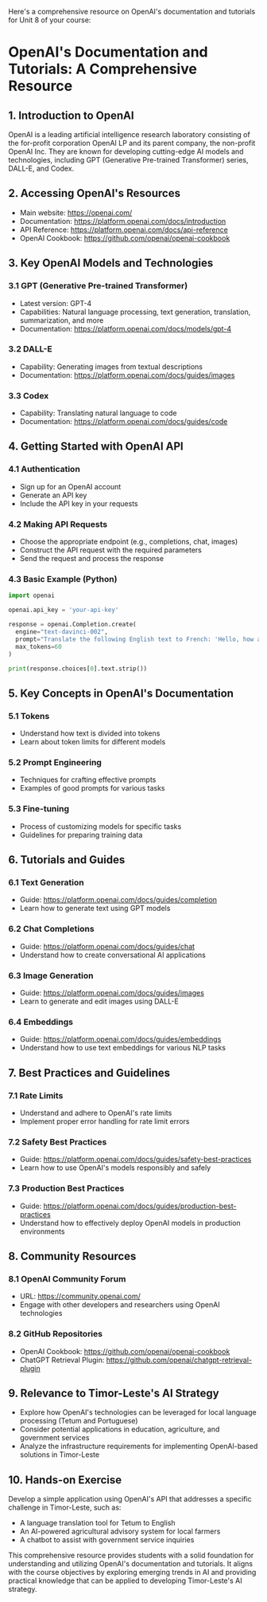 Here's a comprehensive resource on OpenAI's documentation and tutorials for Unit 8 of your course:

# OpenAI's Documentation and Tutorials: A Comprehensive Resource

## 1. Introduction to OpenAI

OpenAI is a leading artificial intelligence research laboratory consisting of the for-profit corporation OpenAI LP and its parent company, the non-profit OpenAI Inc. They are known for developing cutting-edge AI models and technologies, including GPT (Generative Pre-trained Transformer) series, DALL-E, and Codex.

## 2. Accessing OpenAI's Resources

- Main website: https://openai.com/
- Documentation: https://platform.openai.com/docs/introduction
- API Reference: https://platform.openai.com/docs/api-reference
- OpenAI Cookbook: https://github.com/openai/openai-cookbook

## 3. Key OpenAI Models and Technologies

### 3.1 GPT (Generative Pre-trained Transformer)
- Latest version: GPT-4
- Capabilities: Natural language processing, text generation, translation, summarization, and more
- Documentation: https://platform.openai.com/docs/models/gpt-4

### 3.2 DALL-E
- Capability: Generating images from textual descriptions
- Documentation: https://platform.openai.com/docs/guides/images

### 3.3 Codex
- Capability: Translating natural language to code
- Documentation: https://platform.openai.com/docs/guides/code

## 4. Getting Started with OpenAI API

### 4.1 Authentication
- Sign up for an OpenAI account
- Generate an API key
- Include the API key in your requests

### 4.2 Making API Requests
- Choose the appropriate endpoint (e.g., completions, chat, images)
- Construct the API request with the required parameters
- Send the request and process the response

### 4.3 Basic Example (Python)
```python
import openai

openai.api_key = 'your-api-key'

response = openai.Completion.create(
  engine="text-davinci-002",
  prompt="Translate the following English text to French: 'Hello, how are you?'",
  max_tokens=60
)

print(response.choices[0].text.strip())
```

## 5. Key Concepts in OpenAI's Documentation

### 5.1 Tokens
- Understand how text is divided into tokens
- Learn about token limits for different models

### 5.2 Prompt Engineering
- Techniques for crafting effective prompts
- Examples of good prompts for various tasks

### 5.3 Fine-tuning
- Process of customizing models for specific tasks
- Guidelines for preparing training data

## 6. Tutorials and Guides

### 6.1 Text Generation
- Guide: https://platform.openai.com/docs/guides/completion
- Learn how to generate text using GPT models

### 6.2 Chat Completions
- Guide: https://platform.openai.com/docs/guides/chat
- Understand how to create conversational AI applications

### 6.3 Image Generation
- Guide: https://platform.openai.com/docs/guides/images
- Learn to generate and edit images using DALL-E

### 6.4 Embeddings
- Guide: https://platform.openai.com/docs/guides/embeddings
- Understand how to use text embeddings for various NLP tasks

## 7. Best Practices and Guidelines

### 7.1 Rate Limits
- Understand and adhere to OpenAI's rate limits
- Implement proper error handling for rate limit errors

### 7.2 Safety Best Practices
- Guide: https://platform.openai.com/docs/guides/safety-best-practices
- Learn how to use OpenAI's models responsibly and safely

### 7.3 Production Best Practices
- Guide: https://platform.openai.com/docs/guides/production-best-practices
- Understand how to effectively deploy OpenAI models in production environments

## 8. Community Resources

### 8.1 OpenAI Community Forum
- URL: https://community.openai.com/
- Engage with other developers and researchers using OpenAI technologies

### 8.2 GitHub Repositories
- OpenAI Cookbook: https://github.com/openai/openai-cookbook
- ChatGPT Retrieval Plugin: https://github.com/openai/chatgpt-retrieval-plugin

## 9. Relevance to Timor-Leste's AI Strategy

- Explore how OpenAI's technologies can be leveraged for local language processing (Tetum and Portuguese)
- Consider potential applications in education, agriculture, and government services
- Analyze the infrastructure requirements for implementing OpenAI-based solutions in Timor-Leste

## 10. Hands-on Exercise

Develop a simple application using OpenAI's API that addresses a specific challenge in Timor-Leste, such as:
- A language translation tool for Tetum to English
- An AI-powered agricultural advisory system for local farmers
- A chatbot to assist with government service inquiries

This comprehensive resource provides students with a solid foundation for understanding and utilizing OpenAI's documentation and tutorials. It aligns with the course objectives by exploring emerging trends in AI and providing practical knowledge that can be applied to developing Timor-Leste's AI strategy.